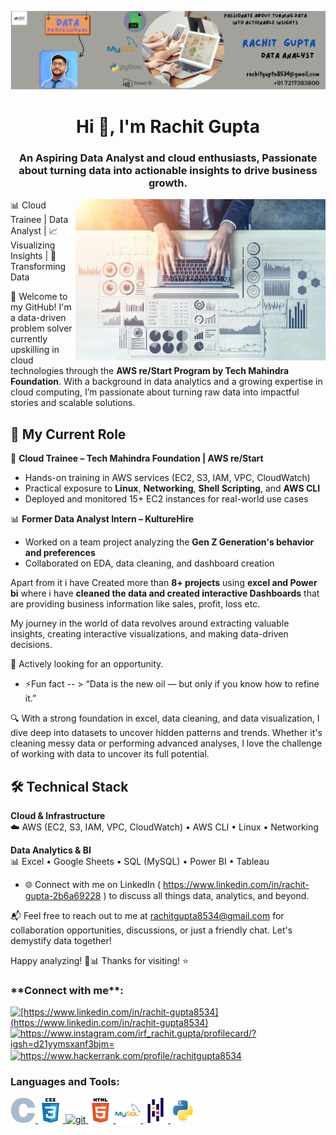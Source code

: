 ![logo](https://github.com/rachit7217/rachit7217/blob/main/Banner%20with%20photo%20arrow.png)

<h1 align="center">Hi 👋, I'm Rachit Gupta</h1>
<h3 align="center">An Aspiring Data Analyst and cloud enthusiasts, Passionate about turning data into actionable insights to drive business growth.</h3>
<img align="right" alt="coding" width="400" src="https://github.com/rachit7217/rachit7217/blob/main/Data-Analyst-in-2023-738x476.jpg">

 📊 Cloud Trainee | Data Analyst | 📈 Visualizing Insights | 🧮 Transforming Data

 🌟 Welcome to my GitHub! I'm a data-driven problem solver currently upskilling in cloud technologies through the **AWS re/Start Program by Tech Mahindra Foundation**. With a background in data analytics and a growing expertise in cloud computing, I’m passionate about turning raw data into impactful stories and scalable solutions.

 ## 🔧 My Current Role

🚀 **Cloud Trainee – Tech Mahindra Foundation | AWS re/Start**  
- Hands-on training in AWS services (EC2, S3, IAM, VPC, CloudWatch)  
- Practical exposure to **Linux**, **Networking**, **Shell Scripting**, and **AWS CLI**  
- Deployed and monitored 15+ EC2 instances for real-world use cases  


📊 **Former Data Analyst Intern – KultureHire**  
- Worked on a team project analyzing the **Gen Z Generation's behavior and preferences**  
- Collaborated on EDA, data cleaning, and dashboard creation

Apart from it i have Created more than **8+ projects**  using **excel and Power bi** where i have  **cleaned the data and created interactive Dashboards** that are providing business information like sales, profit, loss etc.  

My journey in the world of data revolves around extracting valuable insights, creating interactive visualizations, and making data-driven decisions.

💼 Actively looking for an opportunity.
 - ⚡Fun fact -- > “Data is the new oil — but only if you know how to refine it.”

🔍 With a strong foundation in excel, data cleaning, and data visualization, I dive deep into datasets to uncover hidden patterns and trends. Whether it's 
    cleaning messy data or performing advanced analyses, I love the challenge of working with data to uncover its full potential.

## 🛠️ Technical Stack

**Cloud & Infrastructure**  
☁️ AWS (EC2, S3, IAM, VPC, CloudWatch) • AWS CLI • Linux • Networking  

**Data Analytics & BI**  
📊 Excel • Google Sheets • SQL (MySQL) • Power BI • Tableau 

 - 🌐 Connect with me on LinkedIn ( https://www.linkedin.com/in/rachit-gupta-2b6a69228 ) to discuss all things data, analytics, and beyond.

📬 Feel free to reach out to me at rachitgupta8534@gmail.com for collaboration opportunities, discussions, or just a friendly chat. Let's demystify data together!

Happy analyzing! 🚀📊
Thanks for visiting! ⭐

<h3 align="left">**Connect with me**:</h3>
<p align="left">
<a href="https://linkedin.com/in/https://www.linkedin.com/in/rachit-gupta8534" target="blank"><img align="center" src="https://raw.githubusercontent.com/rahuldkjain/github-profile-readme-generator/master/src/images/icons/Social/linked-in-alt.svg" alt="[https://www.linkedin.com/in/rachit-gupta8534](https://www.linkedin.com/in/rachit-gupta8534)" height="30" width="40" /></a>
<a href="https://www.instagram.com/irf_rachit.gupta/profilecard/?igsh=d21yymsxanf3bjm=" target="blank"><img align="center" src="https://raw.githubusercontent.com/rahuldkjain/github-profile-readme-generator/master/src/images/icons/Social/instagram.svg" alt="https://www.instagram.com/irf_rachit.gupta/profilecard/?igsh=d21yymsxanf3bjm=" height="30" width="40" /></a>
<a href="https://www.hackerrank.com/profile/rachitgupta8534" target="blank"><img align="center" src="https://raw.githubusercontent.com/rahuldkjain/github-profile-readme-generator/master/src/images/icons/Social/hackerrank.svg" alt="https://www.hackerrank.com/profile/rachitgupta8534" height="30" width="40" /></a>
</p>

<h3 align="left">Languages and Tools:</h3>
<p align="left"> <a href="https://www.cprogramming.com/" target="_blank" rel="noreferrer"> <img src="https://raw.githubusercontent.com/devicons/devicon/master/icons/c/c-original.svg" alt="c" width="40" height="40"/> </a> <a href="https://www.w3schools.com/css/" target="_blank" rel="noreferrer"> <img src="https://raw.githubusercontent.com/devicons/devicon/master/icons/css3/css3-original-wordmark.svg" alt="css3" width="40" height="40"/> </a> <a href="https://git-scm.com/" target="_blank" rel="noreferrer"> <img src="https://www.vectorlogo.zone/logos/git-scm/git-scm-icon.svg" alt="git" width="40" height="40"/> </a> <a href="https://www.w3.org/html/" target="_blank" rel="noreferrer"> <img src="https://raw.githubusercontent.com/devicons/devicon/master/icons/html5/html5-original-wordmark.svg" alt="html5" width="40" height="40"/> </a> <a href="https://www.mysql.com/" target="_blank" rel="noreferrer"> <img src="https://raw.githubusercontent.com/devicons/devicon/master/icons/mysql/mysql-original-wordmark.svg" alt="mysql" width="40" height="40"/> </a> <a href="https://pandas.pydata.org/" target="_blank" rel="noreferrer"> <img src="https://raw.githubusercontent.com/devicons/devicon/2ae2a900d2f041da66e950e4d48052658d850630/icons/pandas/pandas-original.svg" alt="pandas" width="40" height="40"/> </a> <a href="https://www.python.org" target="_blank" rel="noreferrer"> <img src="https://raw.githubusercontent.com/devicons/devicon/master/icons/python/python-original.svg" alt="python" width="40" height="40"/> </a> </p>
